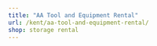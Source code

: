```yaml
---
title: "AA Tool and Equipment Rental"
url: /kent/aa-tool-and-equipment-rental/
shop: storage rental
---
```


